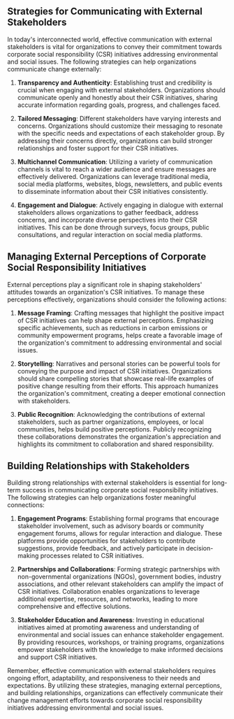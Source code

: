 
Strategies for Communicating with External Stakeholders
-------------------------------------------------------

In today's interconnected world, effective communication with external stakeholders is vital for organizations to convey their commitment towards corporate social responsibility (CSR) initiatives addressing environmental and social issues. The following strategies can help organizations communicate change externally:

1. **Transparency and Authenticity**: Establishing trust and credibility is crucial when engaging with external stakeholders. Organizations should communicate openly and honestly about their CSR initiatives, sharing accurate information regarding goals, progress, and challenges faced.

2. **Tailored Messaging**: Different stakeholders have varying interests and concerns. Organizations should customize their messaging to resonate with the specific needs and expectations of each stakeholder group. By addressing their concerns directly, organizations can build stronger relationships and foster support for their CSR initiatives.

3. **Multichannel Communication**: Utilizing a variety of communication channels is vital to reach a wider audience and ensure messages are effectively delivered. Organizations can leverage traditional media, social media platforms, websites, blogs, newsletters, and public events to disseminate information about their CSR initiatives consistently.

4. **Engagement and Dialogue**: Actively engaging in dialogue with external stakeholders allows organizations to gather feedback, address concerns, and incorporate diverse perspectives into their CSR initiatives. This can be done through surveys, focus groups, public consultations, and regular interaction on social media platforms.

Managing External Perceptions of Corporate Social Responsibility Initiatives
----------------------------------------------------------------------------

External perceptions play a significant role in shaping stakeholders' attitudes towards an organization's CSR initiatives. To manage these perceptions effectively, organizations should consider the following actions:

1. **Message Framing**: Crafting messages that highlight the positive impact of CSR initiatives can help shape external perceptions. Emphasizing specific achievements, such as reductions in carbon emissions or community empowerment programs, helps create a favorable image of the organization's commitment to addressing environmental and social issues.

2. **Storytelling**: Narratives and personal stories can be powerful tools for conveying the purpose and impact of CSR initiatives. Organizations should share compelling stories that showcase real-life examples of positive change resulting from their efforts. This approach humanizes the organization's commitment, creating a deeper emotional connection with stakeholders.

3. **Public Recognition**: Acknowledging the contributions of external stakeholders, such as partner organizations, employees, or local communities, helps build positive perceptions. Publicly recognizing these collaborations demonstrates the organization's appreciation and highlights its commitment to collaboration and shared responsibility.

Building Relationships with Stakeholders
----------------------------------------

Building strong relationships with external stakeholders is essential for long-term success in communicating corporate social responsibility initiatives. The following strategies can help organizations foster meaningful connections:

1. **Engagement Programs**: Establishing formal programs that encourage stakeholder involvement, such as advisory boards or community engagement forums, allows for regular interaction and dialogue. These platforms provide opportunities for stakeholders to contribute suggestions, provide feedback, and actively participate in decision-making processes related to CSR initiatives.

2. **Partnerships and Collaborations**: Forming strategic partnerships with non-governmental organizations (NGOs), government bodies, industry associations, and other relevant stakeholders can amplify the impact of CSR initiatives. Collaboration enables organizations to leverage additional expertise, resources, and networks, leading to more comprehensive and effective solutions.

3. **Stakeholder Education and Awareness**: Investing in educational initiatives aimed at promoting awareness and understanding of environmental and social issues can enhance stakeholder engagement. By providing resources, workshops, or training programs, organizations empower stakeholders with the knowledge to make informed decisions and support CSR initiatives.

Remember, effective communication with external stakeholders requires ongoing effort, adaptability, and responsiveness to their needs and expectations. By utilizing these strategies, managing external perceptions, and building relationships, organizations can effectively communicate their change management efforts towards corporate social responsibility initiatives addressing environmental and social issues.
